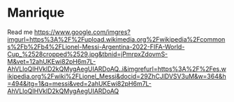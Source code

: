 # Manrique
Read me
https://www.google.com/imgres?imgurl=https%3A%2F%2Fupload.wikimedia.org%2Fwikipedia%2Fcommons%2Fb%2Fb4%2FLionel-Messi-Argentina-2022-FIFA-World-Cup_%2528cropped%2529.jpg&tbnid=jPmrpxZdovmS-M&vet=12ahUKEwi82pH6m7L-AhVLloQIHVklD2kQMygAegUIARDoAQ..i&imgrefurl=https%3A%2F%2Fes.wikipedia.org%2Fwiki%2FLionel_Messi&docid=29ZhCJlDVSV3uM&w=364&h=494&itg=1&q=messi&ved=2ahUKEwi82pH6m7L-AhVLloQIHVklD2kQMygAegUIARDoAQ
